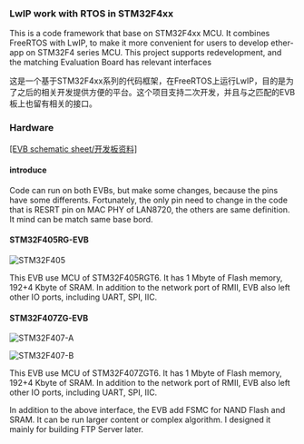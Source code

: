 <h3>LwIP work with RTOS in STM32F4xx</h3>
<p>This is a code framework that base on STM32F4xx MCU. It combines FreeRTOS with LwIP, to make it more convenient for users to develop ether-app on STM32F4 series MCU. This project supports redevelopment, and the matching Evaluation Board has relevant interfaces</p>
<p>这是一个基于STM32F4xx系列的代码框架，在FreeRTOS上运行LwIP，目的是为了之后的相关开发提供方便的平台。这个项目支持二次开发，并且与之匹配的EVB板上也留有相关的接口。</p>
<h3>Hardware</h3> 
<a href="http://www.developerlab.cn/">[EVB schematic sheet/开发板资料]</a><br>
<h4>introduce</h4>
<p>Code can run on both EVBs, but make some changes, because the pins have some differents. Fortunately, the only pin need to change in the code that is RESRT pin on MAC PHY of LAN8720, the others are same definition. It mind can be match same base bord.</p>
<h4>STM32F405RG-EVB</h4>

![STM32F405](https://github.com/laneston/Pictures/blob/master/STM32F405EVB.jpg)

<p>This EVB use MCU of STM32F405RGT6. It has 1 Mbyte of Flash memory, 192+4 Kbyte of SRAM. In addition to the network port of RMII, EVB also left other IO ports, including UART, SPI, IIC.

</p>

<h4>STM32F407ZG-EVB</h4>

![STM32F407-A](https://github.com/laneston/Pictures/blob/master/STM32F407EVB.jpg)

![STM32F407-B](https://github.com/laneston/Pictures/blob/master/STM32F407EVB-B.jpg)

<P>This EVB use MCU of STM32F407ZGT6.  It has 1 Mbyte of Flash memory, 192+4 Kbyte of SRAM. In addition to the network port of RMII, EVB also left other IO ports, including UART, SPI, IIC.</P>
<p>In addition to the above interface, the EVB add FSMC for NAND Flash and SRAM. It can be run larger content or complex algorithm. I designed it mainly for building FTP Server later.</p>
